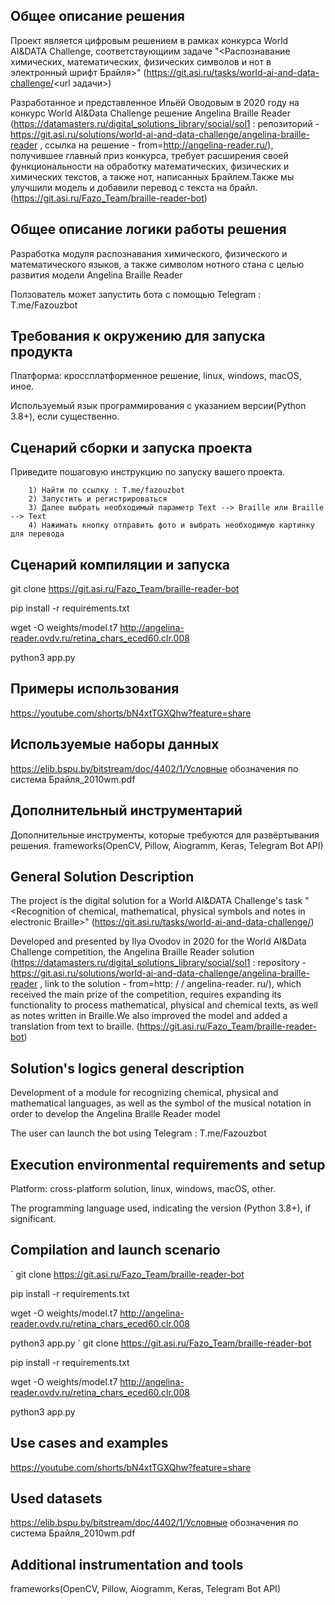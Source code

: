 ## Общее описание решения

Проект является цифровым решением в рамках конкурса World AI&DATA Challenge, соответствующиим задаче "<Распознавание химических, математических, физических символов и нот в электронный шрифт Брайля>" (https://git.asi.ru/tasks/world-ai-and-data-challenge/<url задачи>)

Разработанное и представленное Ильёй Оводовым в 2020 году на конкурс World AI&Data Challenge решение Angelina Braille Reader (https://datamasters.ru/digital_solutions_library/social/sol1 : репозиторий - https://git.asi.ru/solutions/world-ai-and-data-challenge/angelina-braille-reader , ссылка на решение - from=http://angelina-reader.ru/), получившее главный приз конкурса, требует расширения своей функциональности на обработку математических, физических и химических текстов, а также нот, написанных Брайлем.Также мы улучшили модель и добавили перевод с текста на брайл.
(https://git.asi.ru/Fazo_Team/braille-reader-bot)

## Общее описание логики работы решения
Разработка модуля распознавания химического, физического и математического языков, а также символом нотного стана с целью развития модели Angelina Braille Reader

Ползователь может запустить бота с помощью Telegram : T.me/Fazouzbot



## Требования к окружению для запуска продукта
Платформа: кроссплатформенное решение, linux, windows, macOS, иное.

Используемый язык программирования с указанием версии(Python 3.8+), если существенно.

## Сценарий сборки и запуска проекта
Приведите пошаговую инструкцию по запуску вашего проекта.

        1) Найти по ссылку : T.me/fazouzbot
        2) Запустить и регистрироваться 
        3) Далее выбрать необходимый параметр Text --> Braille или Braille --> Text
        4) Нажимать кнопку отправить фото и выбрать необходимую картинку для перевода  


## Сценарий компиляции и запуска
 
git clone https://git.asi.ru/Fazo_Team/braille-reader-bot

pip install -r requirements.txt

wget -O weights/model.t7 http://angelina-reader.ovdv.ru/retina_chars_eced60.clr.008

python3 app.py


## Примеры использования


https://youtube.com/shorts/bN4xtTGXQhw?feature=share


## Используемые наборы данных

https://elib.bspu.by/bitstream/doc/4402/1/Условные обозначения по система Брайля_2010wm.pdf

## Дополнительный инструментарий

Дополнительные инструменты, которые требуются для развёртывания решения.
frameworks(OpenCV, Pillow, Aiogramm, Keras, Telegram Bot API)

## General Solution Description

The project is the digital solution for a World AI&DATA Challenge's task "<Recognition of chemical, mathematical, physical symbols and notes in electronic Braille>" (https://git.asi.ru/tasks/world-ai-and-data-challenge/<task url>)

Developed and presented by Ilya Ovodov in 2020 for the World AI&Data Challenge competition, the Angelina Braille Reader solution (https://datamasters.ru/digital_solutions_library/social/sol1 : repository - https://git.asi.ru/solutions/world-ai-and-data-challenge/angelina-braille-reader , link to the solution - from=http: / / angelina-reader. ru/), which received the main prize of the competition, requires expanding its functionality to process mathematical, physical and chemical texts, as well as notes written in Braille.We also improved the model and added a translation from text to braille.
(https://git.asi.ru/Fazo_Team/braille-reader-bot)

## Solution's logics general description

Development of a module for recognizing chemical, physical and mathematical languages, as well as the symbol of the musical notation in order to develop the Angelina Braille Reader model

The user can launch the bot using Telegram : T.me/Fazouzbot

## Execution environmental requirements and setup
Platform: cross-platform solution, linux, windows, macOS, other.

The programming language used, indicating the version (Python 3.8+), if significant.



## Compilation and launch scenario
`
git clone https://git.asi.ru/Fazo_Team/braille-reader-bot

pip install -r requirements.txt

wget -O weights/model.t7 http://angelina-reader.ovdv.ru/retina_chars_eced60.clr.008

python3 app.py
`
git clone https://git.asi.ru/Fazo_Team/braille-reader-bot

pip install -r requirements.txt

wget -O weights/model.t7 http://angelina-reader.ovdv.ru/retina_chars_eced60.clr.008

python3 app.py

## Use cases and examples

https://youtube.com/shorts/bN4xtTGXQhw?feature=share


## Used datasets 

https://elib.bspu.by/bitstream/doc/4402/1/Условные обозначения по система Брайля_2010wm.pdf

## Additional instrumentation and tools

frameworks(OpenCV, Pillow, Aiogramm, Keras, Telegram Bot API)